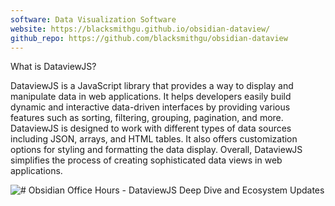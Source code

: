 ```yaml
---
software: Data Visualization Software
website: https://blacksmithgu.github.io/obsidian-dataview/
github_repo: https://github.com/blacksmithgu/obsidian-dataview
---
```


What is DataviewJS?

DataviewJS is a JavaScript library that provides a way to display and manipulate data in web applications. It helps developers easily build dynamic and interactive data-driven interfaces by providing various features such as sorting, filtering, grouping, pagination, and more. DataviewJS is designed to work with different types of data sources including JSON, arrays, and HTML tables. It also offers customization options for styling and formatting the data display. Overall, DataviewJS simplifies the process of creating sophisticated data views in web applications.

![# Obsidian Office Hours - DataviewJS Deep Dive and Ecosystem Updates](https://www.youtube.com/watch?v=d8plJSJYqVw)